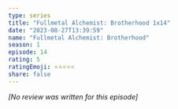 ```yaml
---
type: series
title: "Fullmetal Alchemist: Brotherhood 1x14"
date: "2023-08-27T13:39:59"
name: "Fullmetal Alchemist: Brotherhood"
season: 1
episode: 14
rating: 5
ratingEmoji: ⭐️⭐️⭐️⭐️⭐️
share: false
---
```


_[No review was written for this episode]_
